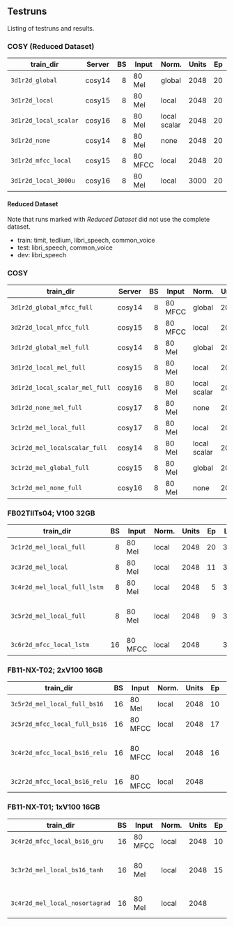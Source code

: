 ## Testruns
Listing of testruns and results.


### COSY (Reduced Dataset)
| train_dir             | Server | BS | Input   | Norm.        | Units | Ep | Layout | Loss   | MED   |   WER | Notes          |
|-----------------------|--------|---:|---------|--------------|------:|---:|-------:|-------:|------:|------:|----------------|
| `3d1r2d_global`       | cosy14 |  8 | 80 Mel  | global       |  2048 | 20 | 3d1r2d | 30.594 | 0.113 | 0.319 |                |
| `3d1r2d_local`        | cosy15 |  8 | 80 Mel  | local        |  2048 | 20 | 3d1r2d | 29.022 | 0.107 | 0.309 |                |
| `3d1r2d_local_scalar` | cosy16 |  8 | 80 Mel  | local scalar |  2048 | 20 | 3d1r2d | 31.882 | 0.114 | 0.321 |                |
| `3d1r2d_none`         | cosy14 |  8 | 80 Mel  | none         |  2048 | 20 | 3d1r2d | 29.604 | 0.112 | 0.317 |                |
| `3d1r2d_mfcc_local`   | cosy15 |  8 | 80 MFCC | local        |  2048 | 20 | 3d1r2d | 24.633 | 0.088 | 0.255 |                |
| `3d1r2d_local_3000u`  | cosy16 |  8 | 80 Mel  | local        |  3000 | 20 | 3d1r2d | 34.556 | 0.102 | 0.290 |                |


#### Reduced Dataset
Note that runs marked with *Reduced Dataset* did not use the complete dataset.
* train: timit, tedlium, libri_speech, common_voice
* test: libri_speech, common_voice
* dev: libri_speech


### COSY
| train_dir                      | Server | BS | Input   | Norm.        | Units | Ep | Layout | Loss   | MED   | WER   | Notes          |
|--------------------------------|--------|---:|---------|--------------|------:|---:|-------:|-------:|------:|------:|----------------|
| `3d1r2d_global_mfcc_full`      | cosy14 |  8 | 80 MFCC | global       |  2048 | 20 | 3d1r2d | 25.606 | 0.106 | 0.304 |                |
| `3d2r2d_local_mfcc_full`       | cosy15 |  8 | 80 MFCC | local        |  2048 | 16 | 3d2r2d | 18.988 | 0.074 | 0.211 | Stopped early. |
| `3d1r2d_global_mel_full`       | cosy14 |  8 | 80 Mel  | global       |  2048 | 14 | 3d1r2d | 31.399 | 0.131 | 0.371 | Stopped early  |
| `3d1r2d_local_mel_full`        | cosy15 |  8 | 80 Mel  | local        |  2048 | 15 | 3d1r2d | 29.520 | 0.125 | 0.354 | Stopped early. |
| `3d1r2d_local_scalar_mel_full` | cosy16 |  8 | 80 Mel  | local scalar |  2048 | 15 | 3d1r2d | 31.669 | 0.132 | 0.373 | Stopped early. |
| `3d1r2d_none_mel_full`         | cosy17 |  8 | 80 Mel  | none         |  2048 | 16 | 3d1r2d | 32.006 | 0.135 | 0.376 | Stopped early. |
| `3c1r2d_mel_local_full`        | cosy17 |  8 | 80 Mel  | local        |  2048 |    | 3c1r2d |        |       |       | Stopped early  |
| `3c1r2d_mel_localscalar_full`  | cosy14 |  8 | 80 Mel  | local scalar |  2048 |  9 | 3c1r2d | 23.579 | 0.090 | 0.256 | Stopped early. |
| `3c1r2d_mel_global_full`       | cosy15 |  8 | 80 Mel  | global       |  2048 |  9 | 3c1r2d | 24.059 | 0.094 | 0.267 | Stopped early. |
| `3c1r2d_mel_none_full`         | cosy16 |  8 | 80 Mel  | none         |  2048 |  9 | 3c1r2d | 26.979 | 0.106 | 0.292 | Stopped early. |


### FB02TIITs04; V100 32GB
| train_dir                    | BS | Input   | Norm. | Units | Ep | Layout | Loss  | MED   | WER    | Notes                       |
|------------------------------|---:|---------|-------|------:|---:|-------:|------:|------:|-------:|-----------------------------|
| `3c1r2d_mel_local_full`      |  8 | 80 Mel  | local |  2048 | 20 | 3c4r2d | 25.43 | 0.083 | 0.2412 |                             |
| `3c3r2d_mel_local`           |  8 | 80 Mel  | local |  2048 | 11 | 3c3r2d | 17.32 | 0.062 | 0.1762 | Stopped early.              |
| `3c4r2d_mel_local_full_lstm` |  8 | 80 Mel  | local |  2048 |  5 | 3c4r2d | 11.849| 0.045 | 0.1264 | LSTM cells.                 |
| `3c5r2d_mel_local_full`      |  8 | 80 Mel  | local |  2048 |  9 | 3c5r2d | 13.26 | 0.044 | 0.1292 | LSTM cells. Server crashed. |
| `3c6r2d_mfcc_local_lstm`     | 16 | 80 MFCC | local |  2048 |    | 3c5r2d |       | 0.    | 0.     | LSTM cells.                 |


### FB11-NX-T02; 2xV100 16GB
| train_dir                     | BS | Input   | Norm. | Units | Ep | Layout | Loss  | MED   | WER    | Notes                    |
|-------------------------------|---:|---------|-------|------:|---:|-------:|------:|------:|-------:|--------------------------|
| `3c5r2d_mel_local_full_bs16`  | 16 | 80 Mel  | local |  2048 | 10 | 3c5r2d | 14.02 | 0.057 | 0.1583 | Stopped early.           |
| `3c5r2d_mfcc_local_full_bs16` | 16 | 80 MFCC | local |  2048 | 17 | 3c5r2d | 19.63 | 0.081 | 0.2207 | Tanh RNN.                |
| `3c4r2d_mfcc_local_bs16_relu` | 16 | 80 MFCC | local |  2048 | 16 | 3c4r2d | 20.45 | 0.081 | 0.2273 | ReLU RNN. HDD full.      |
| `3c2r2d_mfcc_local_bs16_relu` | 16 | 80 MFCC | local |  2048 |    | 3c2r2d |       | 0.    | 0.     | ReLU RNN.                |


### FB11-NX-T01; 1xV100 16GB
| train_dir                      | BS | Input   | Norm. | Units | Ep | Layout | Loss  | MED   | WER    | Notes                     |
|--------------------------------|---:|---------|-------|------:|---:|-------:|------:|------:|-------:|---------------------------|
| `3c4r2d_mfcc_local_bs16_gru`   | 16 | 80 MFCC | local |  2048 | 10 | 3c4r2d | 16.78 | 0.067 | 0.1913 | GRU cells.                |
| `3c3r2d_mel_local_bs16_tanh`   | 16 | 80 Mel  | local |  2048 | 15 | 3c3r2d | 17.72 | 0.072 | 0.2059 | ReLU cells, despite name. |
| `3c4r2d_mel_local_nosortagrad` | 16 | 80 Mel  | local |  2048 |    | 3c4r2d |       | 0.    | 0.     | ReLU cells. No SortaGrad. |
